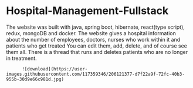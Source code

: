 # Hospital-Management-Fullstack

   The website was built with java, spring boot, hibernate, react(type script), redux, mongoDB and docker. The website gives a hospital information about the number of employees, doctors, nurses who work within it and patients who get treated
          You can edit them, add, delete, and of course see them all. There is a thread that runs and deletes patients who are no longer in treatment.
          
          
          ![download](https://user-images.githubusercontent.com/117359346/206121377-d7f22a9f-72fc-40b3-955b-30d9e66c981d.jpg)
